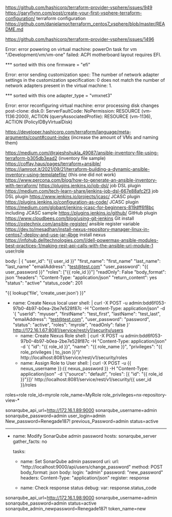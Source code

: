https://github.com/hashicorp/terraform-provider-vsphere/issues/949
https://garyflynn.com/post/create-your-first-vsphere-terraform-configuration/       terraform configuration
https://github.com/danielamor/terraform_centos7_vsphere/blob/master/README.md

https://github.com/hashicorp/terraform-provider-vsphere/issues/1496  

Error: error powering on virtual machine: powerOn task for vm "/Development/vm/vm-one" failed: ACPI motherboard layout requires EFI.     

*** sorted with this one firmware = "efi"

Error: error sending customization spec: The number of network adapter settings in the customization specification: 0 does not match the number of network adapters present in the virtual machine: 1.    
 
*** sorted with this one  adapter_type = "vmxnet3"

Error: error reconfiguring virtual machine: error processing disk changes post-clone: disk.0: ServerFaultCode: NoPermission: RESOURCE (vm-1136:2000), ACTION (queryAssociatedProfile): RESOURCE (vm-1136), ACTION (PolicyIDByVirtualDisk)

https://developer.hashicorp.com/terraform/language/meta-arguments/count#count-index     (increase the amount of VMs and naming them)

https://medium.com/@rajeshshukla_49087/ansible-inventory-file-using-terraform-b305db3ead2  (inventory file sample)
https://coffay.haus/pages/terraform+ansible/
https://iamroot.it/2021/09/21/terraform-building-a-dynamic-ansible-inventory-using-templatefile/   (this one did not work)
https://www.percona.com/blog/how-to-generate-an-ansible-inventory-with-terraform/
https://plugins.jenkins.io/job-dsl/ job DSL plugin
https://medium.com/tech-learn-share/jenkins-job-dsl-667e88afc2f3  job DSL plugin
https://www.jenkins.io/projects/jcasc/  JCASC plugin
https://plugins.jenkins.io/configuration-as-code/ JCASC plugin
https://medium.com/globant/jenkins-jcasc-for-beginners-819dff6f8bc including JCASC sample
https://plugins.jenkins.io/github/ GitHub plugin
https://www.cloudbees.com/blog/using-git-jenkins Git install
https://ostechnix.com/ansible-register/ ansible register variable
https://dev.to/mesadhan/install-nexus-repository-manager-linux-in-centos7-deploy-and-use-jar-4bge   install nexus
https://infohub.delltechnologies.com/l/dell-powermax-ansible-modules-best-practices-1/making-rest-api-calls-with-the-ansible-uri-module-1      user/role

 body: |
          {
            "user_id": "{{ user_id }}"
            "first_name": "first_name"
            "last_name": "last_name"
            "emailAddress": "test@test.com"
            "user_password": "{{ user_password }}"
            "roles": ["{{ role_id }}"]
            "readOnly": False
            "body_format": json
            "headers":
               "Content-Type: "application/json"
            "return_content": yes
            "status": "active"
            "status_code": 201

"{{ lookup('file', 'create_user.json') }}"




- name: Create Nexus local user
      shell: |
        curl -X POST -u admin:bdd6f053-97b0-4b97-b0ea-2be7e528f87c -H "Content-Type: application/json" -d '{ "userId": "myuser", "firstName": "test_first", "lastName": "test_last", "emailAddress": "test@test.com", "user_password": "password", "status": "active", "roles": "myrole", "readOnly": false }' http://172.16.1.67:8081/service/rest/v1/security/users 
    - name: Create Nexus Role
      shell: |
        curl -X POST -u admin:bdd6f053-97b0-4b97-b0ea-2be7e528f87c -H "Content-Type: application/json" -d '{ "id": "{{ role_id }}", "name": "{{ role_name }}", "privileges": "{{ role_privileges | to_json }}"}' http://localhost:8081/service/rest/v1/security/roles
    - name: Assign Role to User
      shell: |
        curl -X POST -u {{ nexus_username }}:{{ nexus_password }} -H "Content-Type: application/json" -d '{"source": "default", "roles": [{ "id": "{{ role_id }}"}]}' http://localhost:8081/service/rest/v1/security/{{ user_id }}/roles


roles=role
role_id=myrole 
role_name=MyRole
role_privileges=nx-repository-view-*

sonarqube_api_url=http://172.16.1.89:9000
sonarqube_username=admin
sonarqube_password=admin
user_login=admin
New_password=Renegade187!
previous_Password=admin
status=active


---
- name: Modify SonarQube admin password
  hosts: sonarqube_server
  gather_facts: no

  tasks:
    - name: Set SonarQube admin password
      uri:
        url: "http://localhost:9000/api/users/change_password"
        method: POST
        body_format: json
        body:
          login: "admin"
          password: "new_password"
        headers:
          Content-Type: "application/json"
      register: response

    - name: Check response status
      debug:
        var: response.status_code



sonarqube_api_url=http://172.16.1.98:9000
sonarqube_username=admin
sonarqube_password=admin
status=active
sonarqube_admin_newpassword=Renegade187!
token_name=new